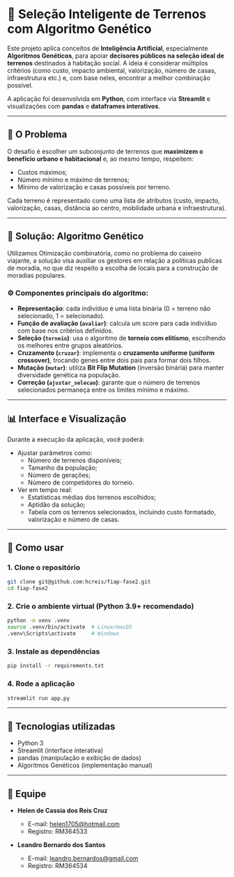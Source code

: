 # 🧠 Seleção Inteligente de Terrenos com Algoritmo Genético

Este projeto aplica conceitos de **Inteligência Artificial**, especialmente **Algoritmos Genéticos**, para apoiar **decisores públicos na seleção ideal de terrenos** destinados à habitação social. A ideia é considerar múltiplos critérios (como custo, impacto ambiental, valorização, número de casas, infraestrutura etc.) e, com base neles, encontrar a melhor combinação possível.

A aplicação foi desenvolvida em **Python**, com interface via **Streamlit** e visualizações com **pandas** e **dataframes interativos**.

---

## 🧩 O Problema

O desafio é escolher um subconjunto de terrenos que **maximizem o benefício urbano e habitacional** e, ao mesmo tempo, respeitem:

- Custos máximos;
- Número mínimo e máximo de terrenos;
- Mínimo de valorização e casas possíveis por terreno.

Cada terreno é representado como uma lista de atributos (custo, impacto, valorização, casas, distância ao centro, mobilidade urbana e infraestrutura).

---

## 🚀 Solução: Algoritmo Genético

Utilizamos Otimização combinatória, como no problema do caixeiro viajante,  a solução visa auxiliar os gestores em relação a politicas publicas de moradia, no que diz respeito a escolha de locais para a construção de moradias populares. 

### ⚙️ Componentes principais do algoritmo:

- **Representação**: cada indivíduo é uma lista binária (0 = terreno não selecionado, 1 = selecionado).
- **Função de avaliação (`avaliar`)**: calcula um score para cada indivíduo com base nos critérios definidos.
- **Seleção (`torneio`)**: usa o algoritmo de **torneio com elitismo**, escolhendo os melhores entre grupos aleatórios.
- **Cruzamento (`cruzar`)**: implementa o **cruzamento uniforme (uniform crossover)**, trocando genes entre dois pais para formar dois filhos.
- **Mutação (`mutar`)**: utiliza **Bit Flip Mutation** (inversão binária) para manter diversidade genética na população.
- **Correção (`ajustar_selecao`)**: garante que o número de terrenos selecionados permaneça entre os limites mínimo e máximo.

---

## 📊 Interface e Visualização

Durante a execução da aplicação, você poderá:

- Ajustar parâmetros como:
  - Número de terrenos disponíveis;
  - Tamanho da população;
  - Número de gerações;
  - Número de competidores do torneio.
- Ver em tempo real:
  - Estatísticas médias dos terrenos escolhidos;
  - Aptidão da solução;
  - Tabela com os terrenos selecionados, incluindo custo formatado, valorização e número de casas.

---

## 🧪 Como usar

### 1. Clone o repositório
```bash
git clone git@github.com:hcreis/fiap-fase2.git
cd fiap-fase2
```

### 2. Crie o ambiente virtual (Python 3.9+ recomendado)
```bash
python -m venv .venv
source .venv/bin/activate  # Linux/macOS
.venv\Scripts\activate     # Windows
```

### 3. Instale as dependências
```bash
pip install -r requirements.txt
```

### 4. Rode a aplicação
```bash
streamlit run app.py
```

---

## 🧰 Tecnologias utilizadas

- Python 3
- Streamlit (interface interativa)
- pandas (manipulação e exibição de dados)
- Algoritmos Genéticos (implementação manual)

---

## 👥 Equipe

- **Helen de Cassia dos Reis Cruz**  
  - E-mail: helen1705@hotmail.com  
  - Registro: RM364533

- **Leandro Bernardo dos Santos**  
  - E-mail: leandro.bernardos@gmail.com  
  - Registro: RM364534
